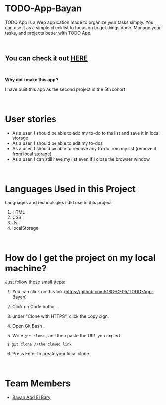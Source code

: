 # TODO-App-Bayan

TODO App is a Wep application made to organize your tasks simply. You can use it as a simple checklist to focus on to get things done. Manage your tasks, and projects better with TODO App.


<br>

## You can check it out [HERE]( https://gsg-cf05.github.io/TODO-App-Bayan/)






<br>

**Why did i make this app ?**


I have built this app as the second project in the 5th cohort

<br>

# User stories 

* As a user, I should be able to add my to-do to the list and save it in local storage
* As a user, I should be able to edit my to-dos
* As a user, I should be able to remove any to-do from my list (remove it from local storage)
* As a user, I can still have my list even if I close the browser window




<br>

# Languages Used in this Project

Languages and technologies i did use in this project:

1. HTML
1. CSS
1. Js 
1. localStorage

<br>



# How do I get the project on my local machine? 

Just follow these small steps:

1. You can click on this link (https://github.com/GSG-CF05/TODO-App-Bayan)

1. Click on Code button.

1. under "Clone with HTTPS", click the copy sign.

1. Open Git Bash .

1. Write `git clone` , and then paste the URL you copied .
```
 $ git clone //the cloned link
```
6. Press Enter to create your local clone.


<br>

# Team Members 

* [Bayan Abd El Bary](https://github.com/bayan2002)